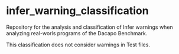 # infer_warning_classification

Repository for the analysis and classification of Infer warnings when analyzing real-worls programs of the Dacapo Benchmark.

This classification does not consider warnings in Test files.
